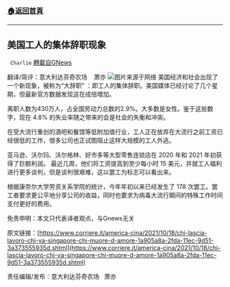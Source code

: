 ###  [:house:返回首頁](https://github.com/ourhimalayas/txt)
---


## 美国工人的集体辞职现象
` Charlie` [轉載自GNews](https://gnews.org/zh-hans/1602134/)

翻译/简评：意大利达芬奇农场    萧亦
![](https://assets.gnews.org/wp-content/uploads/2021/10/10181.jpg)图片来源于网络
美国经济和社会出现了一个新现象，被称为“大辞职” ：即工人的集体辞职。美国媒体已经讨论了几个星期，但最新官方数据发现这在成倍增加。

离职人数为430万人，占全国劳动力总数的2.9%。大多数是女性。鉴于这些数字，现在 4.8% 的失业率随之带来的会是社会的失衡和冲突。

在受大流行重创的酒吧和餐馆等低附加值行业，工人正在放弃在大流行之前工资已经很低的工作，很多公司也正试图阻止这样大规模的工人外逃。

亚马逊、沃尔玛、沃尔格林、好市多等大型零售连锁店在 2020 年和 2021 年初获得了巨额利润。 最近几周，他们将工资提高到至少每小时 15 美元，并就工人福利进行更多谈判，但是谈判很艰难，这以罢工为标志可以看出来。

根据康奈尔大学劳资关系学院的统计，今年年初以来已经发生了 178 次罢工。罢工者要求更公平地分享公司的收益，同时也要求为病毒大流行期间的特殊工作时间支付更好的费用。

免责申明：本文只代表译者观点，与Gnews无关

原文链接：[https://www.corriere.it/america-cina/2021/10/18/chi-lascia-lavoro-chi-va-singapore-chi-muore-d-amore-1a905a8a-2fda-11ec-9d51-3a373555935d.shtml](https://www.corriere.it/america-cina/2021/10/18/chi-lascia-lavoro-chi-va-singapore-chi-muore-d-amore-1a905a8a-2fda-11ec-9d51-3a373555935d.shtml)

责任编辑/发布：意大利达芬奇农场   萧亦

